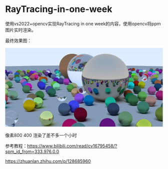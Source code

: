 # RayTracing-in-one-week

使用vs2022+opencv实现RayTracing in one week的内容，使用opencv将ppm图片实时渲染。

最终效果图：

![final.png](./RayTracing_0/output/final.png)

像素800 400 渲染了差不多一个小时

参考教程：https://www.bilibili.com/read/cv16795458/?spm_id_from=333.976.0.0

https://zhuanlan.zhihu.com/p/128685960
